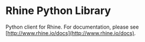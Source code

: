 Rhine Python Library
====================

Python client for Rhine. For documentation, please see [http://www.rhine.io/docs](http://www.rhine.io/docs).
